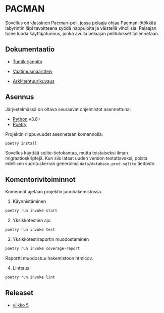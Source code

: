 # PACMAN

Sovellus on klassinen Pacman-peli, jossa pelaaja ohjaa Pacman-ötökkää labyrintin läpi tavoitteena syödä nappuloita ja väistellä vihollisia. Pelaajan tulee luoda käyttäjätunnus, jonka avulla pelaajan pelitulokset tallennetaan.

## Dokumentaatio

- [Tuntikirjanpito](dokumentaatio/tuntikirjanpito.md)

- [Vaatimusmäärittely](dokumentaatio/vaatimusmaarittely.md)

- [Arkkitehtuurikuvaus](dokumentaatio/arkkitehtuuri.md)

## Asennus

Järjestelmässä on oltava seuraavat ohjelmistot asennettuna:

 - [Python](https://www.python.org/downloads/) v3.8+
 - [Poetry](https://python-poetry.org/)

Projektin riippuvuudet asennetaan komennolla:
```sh
poetry install
```

Sovellus käyttää sqlite-tietokantaa, mutta toistaiseksi ilman migraatioskriptejä. Kun siis lataat uuden version testattavaksi, poista edellisen suorituskerran generoima `data/database.prod.sqlite` tiedosto.

## Komentorivitoiminnot

Komennot ajetaan projektin juurihakemistossa.

1. Käynnistäminen
```sh
poetry run invoke start
```

2. Yksikkötestien ajo
```sh
poetry run invoke test
```

3. Yksikkötestiraportin muodostaminen
```sh
poetry run invoke coverage-report
```
Raportti muodostuu hakemistoon htmlcov.

4. Linttaus
```sh
poetry run invoke lint
```

## Releaset

- [viikko 5](https://github.com/JHNUL/ot-harjoitustyo/releases/tag/viikko5)